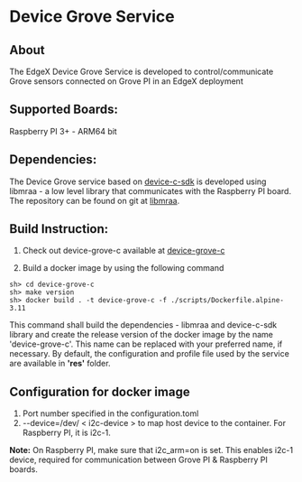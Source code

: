 # Device Grove Service

## About
The EdgeX Device Grove Service is developed to control/communicate Grove sensors connected on Grove PI in an EdgeX deployment

## Supported Boards:
Raspberry PI 3+ - ARM64 bit

## Dependencies:

The Device Grove service based on [device-c-sdk](https://github.com/edgexfoundry/device-sdk-c)
is developed using libmraa - a low level library that communicates with the Raspberry PI board.
The repository can be found on git at [libmraa](https://github.com/intel-iot-devkit/mraa). 

## Build Instruction:

1. Check out device-grove-c available at [device-grove-c](https://github.com/edgexfoundry/device-grove-c)

2. Build a docker image by using the following command
```
sh> cd device-grove-c
sh> make version 
sh> docker build . -t device-grove-c -f ./scripts/Dockerfile.alpine-3.11

```
This command shall build the dependencies - libmraa and device-c-sdk library and create the release version of the docker image by the name 'device-grove-c'. This name can be replaced with your preferred name, if necessary.
By default, the configuration and profile file used by the service are available in __'res'__ folder.

## Configuration for docker image
1. Port number specified in the configuration.toml
2. --device=/dev/ < i2c-device > to map host device to the container. For Raspberry PI, it is i2c-1.

**Note:** On Raspberry PI, make sure that i2c_arm=on is set. This enables i2c-1 device, required for communication between Grove PI & Raspberry PI boards.














